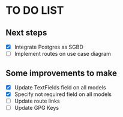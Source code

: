 # TO DO LIST

## Next steps
- [x] Integrate Postgres as SGBD
- [ ] Implement routes on use case diagram

## Some improvements to make
- [x] Update TextFields field on all models
- [x] Specify not required field on all models
- [ ] Update route links
- [ ] Update GPG Keys
